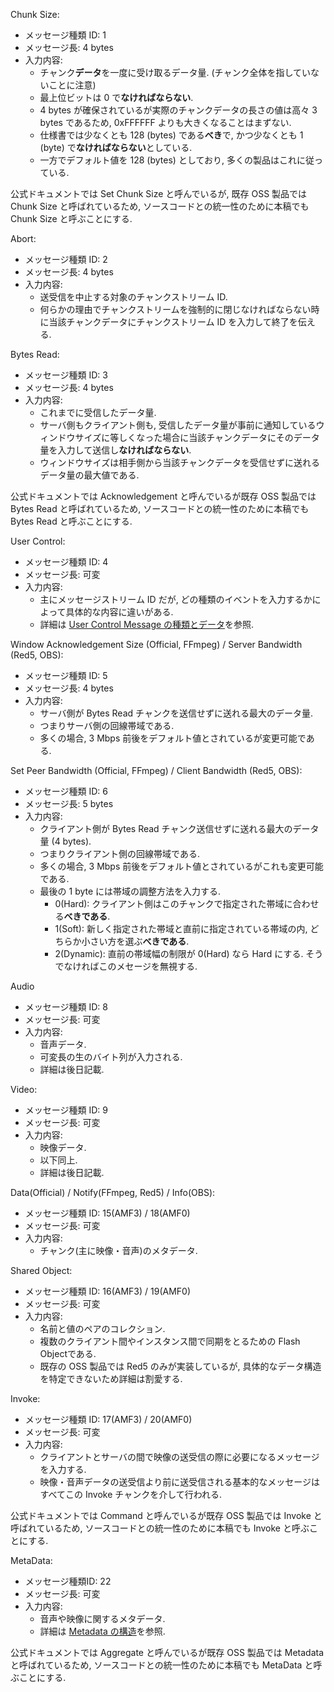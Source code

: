 Chunk Size:

* メッセージ種類 ID: 1
* メッセージ長: 4 bytes
* 入力内容:
  * チャンク**データ**を一度に受け取るデータ量. (チャンク全体を指していないことに注意)
  * 最上位ビットは 0 で**なければならない**.
  * 4 bytes が確保されているが実際のチャンクデータの長さの値は高々 3 bytes であるため, 0xFFFFFF よりも大きくなることはまずない.
  * 仕様書では少なくとも 128 (bytes) である**べき**で, かつ少なくとも 1 (byte) で**なければならない**としている.
  * 一方でデフォルト値を 128 (bytes) としており, 多くの製品はこれに従っている.

公式ドキュメントでは Set Chunk Size と呼んでいるが, 既存 OSS 製品では Chunk Size と呼ばれているため, ソースコードとの統一性のために本稿でも Chunk Size と呼ぶことにする.

Abort:

* メッセージ種類 ID: 2
* メッセージ長: 4 bytes
* 入力内容:
  * 送受信を中止する対象のチャンクストリーム ID.
  * 何らかの理由でチャンクストリームを強制的に閉じなければならない時に当該チャンクデータにチャンクストリーム ID を入力して終了を伝える.

Bytes Read:

* メッセージ種類 ID: 3
* メッセージ長: 4 bytes
* 入力内容:
  * これまでに受信したデータ量.
  * サーバ側もクライアント側も, 受信したデータ量が事前に通知しているウィンドウサイズに等しくなった場合に当該チャンクデータにそのデータ量を入力して送信し**なければならない**.
  * ウィンドウサイズは相手側から当該チャンクデータを受信せずに送れるデータ量の最大値である.

公式ドキュメントでは Acknowledgement と呼んでいるが既存 OSS 製品では Bytes Read と呼ばれているため, ソースコードとの統一性のために本稿でも Bytes Read と呼ぶことにする.

User Control:

* メッセージ種類 ID: 4
* メッセージ長: 可変
* 入力内容:
  * 主にメッセージストリーム ID だが, どの種類のイベントを入力するかによって具体的な内容に違いがある.
  * 詳細は [User Control Message の種類とデータ](#user-control-message-の種類とデータ)を参照.

Window Acknowledgement Size (Official, FFmpeg) / Server Bandwidth (Red5, OBS):

* メッセージ種類 ID: 5
* メッセージ長: 4 bytes
* 入力内容:
  * サーバ側が Bytes Read チャンクを送信せずに送れる最大のデータ量.
  * つまりサーバ側の回線帯域である.
  * 多くの場合, 3 Mbps 前後をデフォルト値とされているが変更可能である.

Set Peer Bandwidth (Official, FFmpeg) / Client Bandwidth (Red5, OBS):

* メッセージ種類 ID: 6
* メッセージ長: 5 bytes
* 入力内容:
  * クライアント側が Bytes Read チャンク送信せずに送れる最大のデータ量 (4 bytes).
  * つまりクライアント側の回線帯域である.
  * 多くの場合, 3 Mbps 前後をデフォルト値とされているがこれも変更可能である.
  * 最後の 1 byte には帯域の調整方法を入力する.
    * 0(Hard): クライアント側はこのチャンクで指定された帯域に合わせる**べきである**.
    * 1(Soft): 新しく指定された帯域と直前に指定されている帯域の内, どちらか小さい方を選ぶ**べきである**.
    * 2(Dynamic): 直前の帯域幅の制限が 0(Hard) なら Hard にする. そうでなければこのメセージを無視する.

Audio

* メッセージ種類 ID: 8
* メッセージ長: 可変
* 入力内容:
  * 音声データ.
  * 可変長の生のバイト列が入力される.
  * 詳細は後日記載.

Video:

* メッセージ種類 ID: 9
* メッセージ長: 可変
* 入力内容:
  * 映像データ.
  * 以下同上.
  * 詳細は後日記載.

Data(Official) / Notify(FFmpeg, Red5) / Info(OBS):

* メッセージ種類 ID: 15(AMF3) / 18(AMF0)
* メッセージ長: 可変
* 入力内容:
  * チャンク(主に映像・音声)のメタデータ.

Shared Object:

* メッセージ種類 ID: 16(AMF3) / 19(AMF0)
* メッセージ長: 可変
* 入力内容:
  * 名前と値のペアのコレクション.
  * 複数のクライアント間やインスタンス間で同期をとるための Flash Objectである.
  * 既存の OSS 製品では Red5 のみが実装しているが, 具体的なデータ構造を特定できないため詳細は割愛する.

Invoke:

* メッセージ種類 ID: 17(AMF3) / 20(AMF0)
* メッセージ長: 可変
* 入力内容:
  * クライアントとサーバの間で映像の送受信の際に必要になるメッセージを入力する.
  * 映像・音声データの送受信より前に送受信される基本的なメッセージはすべてこの Invoke チャンクを介して行われる.

公式ドキュメントでは Command と呼んでいるが既存 OSS 製品では Invoke と呼ばれているため, ソースコードとの統一性のために本稿でも Invoke と呼ぶことにする.

MetaData:

* メッセージ種類ID: 22
* メッセージ長: 可変
* 入力内容:
  * 音声や映像に関するメタデータ.
  * 詳細は [Metadata の構造](#metadata-の構造)を参照.

公式ドキュメントでは Aggregate と呼んでいるが既存 OSS 製品では Metadata と呼ばれているため, ソースコードとの統一性のために本稿でも MetaData と呼ぶことにする.
